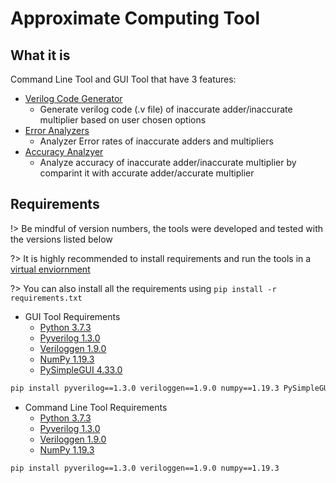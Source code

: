 # Approximate Computing Tool <!-- {docsify-ignore} -->

## What it is
Command Line Tool and GUI Tool that have 3 features:

- [Verilog Code Generator](using_gui_tool.md#verilog-code-generator)
    - Generate verilog code (.v file) of inaccurate adder/inaccurate multiplier based on user chosen options
- [Error Analyzers](using_gui_tool.md#error-analzyer)
    - Analyzer Error rates of inaccurate adders and multipliers
- [Accuracy Analzyer](using_gui_tool.md#accuracy-analzyer)
    - Analyze accuracy of inaccurate adder/inaccurate multiplier by comparint it with accurate adder/accurate multiplier


## Requirements

!> Be mindful of version numbers, the tools were developed and tested with the versions listed below

?> It is highly recommended to install requirements and run the tools in a [virtual enviornment](https://docs.python.org/3/tutorial/venv.html)

?> You can also install all the requirements using `pip install -r requirements.txt`

- GUI Tool Requirements
    - [Python 3.7.3](https://www.python.org/downloads/release/python-373)
    - [Pyverilog 1.3.0](https://github.com/PyHDI/Pyverilog)
    - [Veriloggen 1.9.0](https://github.com/PyHDI/veriloggen)
    - [NumPy 1.19.3](https://numpy.org)
    - [PySimpleGUI 4.33.0](https://pysimplegui.readthedocs.io/en/latest)

```bash
pip install pyverilog==1.3.0 veriloggen==1.9.0 numpy==1.19.3 PySimpleGUI==4.33.0
```

- Command Line Tool Requirements
    - [Python 3.7.3](https://www.python.org/downloads/release/python-373)
    - [Pyverilog 1.3.0](https://github.com/PyHDI/Pyverilog)
    - [Veriloggen 1.9.0](https://github.com/PyHDI/veriloggen)
    - [NumPy 1.19.3](https://numpy.org)

```bash
pip install pyverilog==1.3.0 veriloggen==1.9.0 numpy==1.19.3 
```